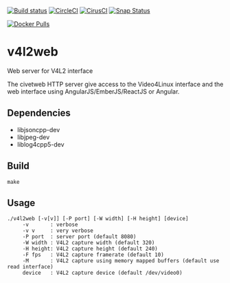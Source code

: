 [![Build status](https://travis-ci.org/mpromonet/v4l2web.png)](https://travis-ci.org/mpromonet/v4l2web)
[![CircleCI](https://circleci.com/gh/mpromonet/v4l2web.svg?style=shield)](https://circleci.com/gh/mpromonet/v4l2web)
[![CirusCI](https://api.cirrus-ci.com/github/mpromonet/v4l2web.svg?branch=master)](https://cirrus-ci.com/github/mpromonet/v4l2web)
[![Snap Status](https://build.snapcraft.io/badge/mpromonet/v4l2web.svg)](https://build.snapcraft.io/user/mpromonet/v4l2web)

[![Docker Pulls](https://img.shields.io/docker/pulls/mpromonet/v4l2web.svg)](https://hub.docker.com/r/mpromonet/v4l2web)

v4l2web
=======
Web server for V4L2 interface

The civetweb HTTP server give access to the Video4Linux interface and the web interface using AngularJS/EmberJS/ReactJS or Angular.


Dependencies
------------
 - libjsoncpp-dev 
 - libjpeg-dev
 - liblog4cpp5-dev
 
Build
------- 
	make

Usage
------- 
	./v4l2web [-v[v]] [-P port] [-W width] [-H height] [device]
		 -v       : verbose 
		 -v v     : very verbose 
		 -P port  : server port (default 8080)
		 -W width : V4L2 capture width (default 320)
		 -H height: V4L2 capture height (default 240)
		 -F fps   : V4L2 capture framerate (default 10)
		 -M       : V4L2 capture using memory mapped buffers (default use read interface)
		 device   : V4L2 capture device (default /dev/video0)

